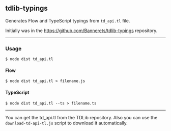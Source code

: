 ## tdlib-typings

Generates Flow and TypeScript typings from `td_api.tl` file.

Initially was in the https://github.com/Bannerets/tdlib-typings repository.

---

### Usage

```console
$ node dist td_api.tl
```

#### Flow

```console
$ node dist td_api.tl > filename.js
```

#### TypeScript

```console
$ node dist td_api.tl --ts > filename.ts
```

---

You can get the td_api.tl from the TDLib repository.
Also you can use the `download-td-api-tl.js` script to download it automatically.
